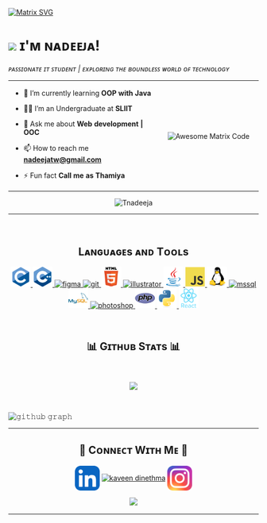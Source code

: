 <!--Banner-->
 [![Matrix SVG](https://raw.githubusercontent.com/rodrigograca31/rodrigograca31/master/matrix.svg)](https://www.youtube.com/watch?v=SDkAGkd4NLc) 

<!--Header Name-->
# <img src="https://emojis.slackmojis.com/emojis/images/1531849430/4246/blob-sunglasses.gif?1531849430" width="30"/> ɪ'ᴍ ɴᴀᴅᴇᴇᴊᴀ! 
*ᴘᴀꜱꜱɪᴏɴᴀᴛᴇ ɪᴛ ꜱᴛᴜᴅᴇɴᴛ | ᴇxᴘʟᴏʀɪɴɢ ᴛʜᴇ ʙᴏᴜɴᴅʟᴇꜱꜱ ᴡᴏʀʟᴅ ᴏꜰ ᴛᴇᴄʜɴᴏʟᴏɢʏ*
<br /> 

<!--Start Intro-->               
<table align="center">
<tr border="none">
<td width="60%" align="left">
  
- 🌱 I’m currently learning **OOP with Java**

- 🧑‍🎓 I’m an Undergraduate at **SLIIT**

- 💬 Ask me about **Web development | OOC**

- 📫 How to reach me **nadeejatw@gmail.com**
  
- ⚡ Fun fact **Call me as Thamiya**

</td>
<td width="50%" align="center">

  <img  src = 'https://i.giphy.com/media/v1.Y2lkPTc5MGI3NjExM3Q4eGJ1M2UwOGNoOXpoMzQwdGR2aWM3Z3ZoejliczQyNGp4azV2aiZlcD12MV9pbnRlcm5hbF9naWZfYnlfaWQmY3Q9Zw/BUbMgQBShZOcMPohgn/giphy-downsized-large.gif' alt = 'Awesome Matrix Code' align="center" height ="250" width="100%"/>

  
  </td>
</tr>
</table>
<!--End Intro-->

<!--Profile Count Badge-->
<p align="center"> <img src="https://komarev.com/ghpvc/?username=Tnadeeja&label=Profile%20views&color=0e75b6&style=flat" alt="Tnadeeja" /> </p>

---
<br />

<!--Languages and Tools Section-->       
<h2 align="center">Lᴀɴɢᴜᴀɢᴇs ᴀɴᴅ Tᴏᴏʟs</h2> 
<p align="center"> <a href="https://www.cprogramming.com/" target="_blank" rel="noreferrer"> <img src="https://raw.githubusercontent.com/devicons/devicon/master/icons/c/c-original.svg" alt="c" width="40" height="40"/> </a> <a href="https://www.w3schools.com/cpp/" target="_blank" rel="noreferrer"> <img src="https://raw.githubusercontent.com/devicons/devicon/master/icons/cplusplus/cplusplus-original.svg" alt="cplusplus" width="40" height="40"/> </a> <a href="https://www.figma.com/" target="_blank" rel="noreferrer"> <img src="https://www.vectorlogo.zone/logos/figma/figma-icon.svg" alt="figma" width="40" height="40"/> </a> <a href="https://git-scm.com/" target="_blank" rel="noreferrer"> <img src="https://www.vectorlogo.zone/logos/git-scm/git-scm-icon.svg" alt="git" width="40" height="40"/> </a> <a href="https://www.w3.org/html/" target="_blank" rel="noreferrer"> <img src="https://raw.githubusercontent.com/devicons/devicon/master/icons/html5/html5-original-wordmark.svg" alt="html5" width="40" height="40"/> </a> <a href="https://www.adobe.com/in/products/illustrator.html" target="_blank" rel="noreferrer"> <img src="https://www.vectorlogo.zone/logos/adobe_illustrator/adobe_illustrator-icon.svg" alt="illustrator" width="40" height="40"/> </a> <a href="https://www.java.com" target="_blank" rel="noreferrer"> <img src="https://raw.githubusercontent.com/devicons/devicon/master/icons/java/java-original.svg" alt="java" width="40" height="40"/> </a> <a href="https://developer.mozilla.org/en-US/docs/Web/JavaScript" target="_blank" rel="noreferrer"> <img src="https://raw.githubusercontent.com/devicons/devicon/master/icons/javascript/javascript-original.svg" alt="javascript" width="40" height="40"/> </a> <a href="https://www.linux.org/" target="_blank" rel="noreferrer"> <img src="https://raw.githubusercontent.com/devicons/devicon/master/icons/linux/linux-original.svg" alt="linux" width="40" height="40"/> </a> <a href="https://www.microsoft.com/en-us/sql-server" target="_blank" rel="noreferrer"> <img src="https://www.svgrepo.com/show/303229/microsoft-sql-server-logo.svg" alt="mssql" width="40" height="40"/> </a> <a href="https://www.mysql.com/" target="_blank" rel="noreferrer"> <img src="https://raw.githubusercontent.com/devicons/devicon/master/icons/mysql/mysql-original-wordmark.svg" alt="mysql" width="40" height="40"/> </a> <a href="https://www.photoshop.com/en" target="_blank" rel="noreferrer"> <img src="https://github.com/Scar1109/skill-icons/blob/main/icons/Photoshop.svg" alt="photoshop" width="40" height="40"/> </a> <a href="https://www.php.net" target="_blank" rel="noreferrer"> <img src="https://raw.githubusercontent.com/devicons/devicon/master/icons/php/php-original.svg" alt="php" width="40" height="40"/> </a> <a href="https://www.python.org" target="_blank" rel="noreferrer"> <img src="https://raw.githubusercontent.com/devicons/devicon/master/icons/python/python-original.svg" alt="python" width="40" height="40"/> </a> <a href="https://reactjs.org/" target="_blank" rel="noreferrer"> <img src="https://raw.githubusercontent.com/devicons/devicon/master/icons/react/react-original-wordmark.svg" alt="react" width="40" height="40"/> </a> </p>
<br />

<!--Github stats Table--> 
<h2 align="center">📊 Gɪᴛʜᴜʙ Sᴛᴀᴛs 📊</h2>
<br>

<!--commits-->
<p align="center">
  <a href="https://github.com/Tnadeeja">
    <img align="center" src="https://github-readme-stats.vercel.app/api?username=Tnadeeja&show_icons=true&hide_border=true&title_color=94b4a4&amp&icon_color=FFFFFF&amp&text_color=FFFFFF&amp&bg_color=000000&count_private=true&include_all_commits=true"/>
  </a>
  <!--most usage language-->
  
  <!--<a href="https://github.com/Tnadeeja">
    <img align="center" height="195px" src="https://github-readme-stats.vercel.app/api/top-langs/?username=Tnadeeja&text_color=FFFFFF&bg_color=000000&title_color=94b4a4&langs_count=15&layout=compact&hide_border=true" />
  </a>-->
</p>
</details>
<br>

<!--Contribution Graph-->
![𝚐𝚒𝚝𝚑𝚞𝚋 𝚐𝚛𝚊𝚙𝚑](https://github-readme-activity-graph.vercel.app/graph?username=Tnadeeja&theme=react-dark&hide_border=true&area=true)

<!--<p align="center">
  <img src="https://github.com/Tnadeeja/Tnadeeja/blob/main/github-user-contribution.svg" alt="snake">
</p>-->

---

<!--Contact Section--> 

<h2 align="center">🤝 Cᴏɴɴᴇᴄᴛ Wɪᴛʜ Mᴇ 🤝 </h2>
<p align="center">
<a href="www.linkedin.com/in/thamindu-weerasinghe-6b2aa3342" target="blank"><img align="center" src="https://github.com/tandpfun/skill-icons/blob/main/icons/LinkedIn.svg" alt="kaveendinethma" height="50" width="50" /></a>
<a href="https://www.facebook.com/share/15k1tprDQS/" target="blank"><img align="center" src="https://raw.githubusercontent.com/rahuldkjain/github-profile-readme-generator/master/src/images/icons/Social/facebook.svg" alt="kaveen dinethma" height="50" width="50" /></a>
<a href="https://www.instagram.com/nadeejatw/profilecard/?igsh=d3Z3eG1rdG1oMzFn" target="blank"><img align="center" src="https://github.com/tandpfun/skill-icons/blob/main/icons/Instagram.svg" alt="kavee_dineth" height="50" width="50" /></a>
</p>

<!--Footer--> 
<p align="center">
  <img src="https://capsule-render.vercel.app/api?type=waving&color=gradient&height=65&section=footer"/>
</p>

------
